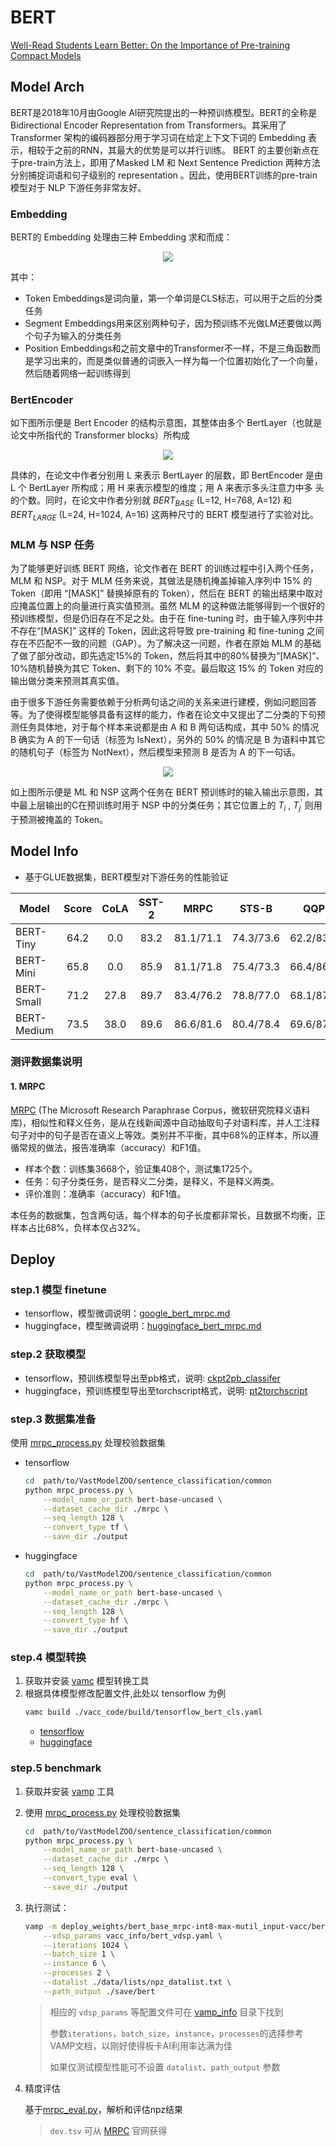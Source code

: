 # **BERT**
[Well-Read Students Learn Better: On the Importance of Pre-training Compact Models](https://arxiv.org/abs/1908.08962)


## **Model Arch**

BERT是2018年10月由Google AI研究院提出的一种预训练模型。BERT的全称是Bidirectional Encoder Representation from Transformers。其采用了 Transformer 架构的编码器部分用于学习词在给定上下文下词的 Embedding 表示，相较于之前的RNN，其最大的优势是可以并行训练。 BERT 的主要创新点在于pre-train方法上，即用了Masked  LM 和 Next Sentence Prediction 两种方法分别捕捉词语和句子级别的 representation 。因此，使用BERT训练的pre-train 模型对于 NLP 下游任务非常友好。

### Embedding

BERT的 Embedding 处理由三种 Embedding 求和而成：
<div align=center><img src="../../images/bert/bert_token.png"></div>

其中：
- Token Embeddings是词向量，第一个单词是CLS标志，可以用于之后的分类任务
- Segment Embeddings用来区别两种句子，因为预训练不光做LM还要做以两个句子为输入的分类任务
- Position Embeddings和之前文章中的Transformer不一样，不是三角函数而是学习出来的，而是类似普通的词嵌入一样为每一个位置初始化了一个向量，然后随着网络一起训练得到

### BertEncoder

如下图所示便是 Bert Encoder 的结构示意图，其整体由多个 BertLayer（也就是论文中所指代的 Transformer blocks）所构成

<div align=center><img src="../../images/bert/bert_backbone.jpg"></div>

具体的，在论文中作者分别用 L 来表示 BertLayer 的层数，即 BertEncoder 是由 L 个 BertLayer 所构成；用 H 来表示模型的维度；用 A 来表示多头注意力中多 头的个数。同时，在论文中作者分别就 $`BERT_{BASE}`$ (L=12, H=768, A=12) 和 $`BERT_{LARGE}`$ (L=24, H=1024, A=16) 这两种尺寸的 BERT 模型进行了实验对比。 


### MLM 与 NSP 任务

为了能够更好训练 BERT 网络，论文作者在 BERT 的训练过程中引入两个任务，MLM 和 NSP。对于 MLM 任务来说，其做法是随机掩盖掉输入序列中 15% 的 Token（即用 “[MASK]” 替换掉原有的 Token），然后在 BERT 的输出结果中取对应掩盖位置上的向量进行真实值预测。虽然 MLM 的这种做法能够得到一个很好的预训练模型，但是仍旧存在不足之处。由于在 fine-tuning 时，由于输入序列中并不存在“[MASK]” 这样的 Token，因此这将导致 pre-training 和 fine-tuning 之间存在不匹配不一致的问题（GAP）。为了解决这一问题，作者在原始 MLM 的基础了做了部分改动，即先选定15%的 Token，然后将其中的80%替换为“[MASK]”、10%随机替换为其它 Token、剩下的 10% 不变。最后取这 15% 的 Token 对应的输出做分类来预测其真实值。

由于很多下游任务需要依赖于分析两句话之间的关系来进行建模，例如问题回答等。为了使得模型能够具备有这样的能力，作者在论文中又提出了二分类的下句预测任务具体地，对于每个样本来说都是由 A 和 B 两句话构成，其中 50% 的情况 B 确实为 A 的下一句话（标签为 IsNext），另外的 50% 的情况是 B 为语料中其它 的随机句子（标签为 NotNext），然后模型来预测 B 是否为 A 的下一句话。

<div align=center><img src="../../images/bert/LML_NSP_task_network.png"></div>

如上图所示便是 ML 和 NSP 这两个任务在 BERT 预训练时的输入输出示意图，其中最上层输出的C在预训练时用于 NSP 中的分类任务；其它位置上的 $`T_{i}`$ , $`T^{'}_{j}`$ 则用于预测被掩盖的 Token。


## **Model Info**
- 基于GLUE数据集，BERT模型对下游任务的性能验证

|Model|Score|CoLA|SST-2|MRPC|STS-B|QQP|MNLI-m|MNLI-mm|QNLI(v2)|RTE|WNLI|AX|
|---|:---:|:---:|:---:|:---:|:---:|:---:|:---:|:---:|:---:|:---:|:---:|:---:|
|BERT-Tiny|64.2|0.0|83.2|81.1/71.1|74.3/73.6|62.2/83.4|70.2|70.3|81.5|57.2|62.3|21.0|
|BERT-Mini|65.8|0.0|85.9|81.1/71.8|75.4/73.3|66.4/86.2|74.8|74.3|84.1|57.9|62.3|26.1|
|BERT-Small|71.2|27.8|89.7|83.4/76.2|78.8/77.0|68.1/87.0|77.6|77.0|86.4|61.8|62.3|28.6|
|BERT-Medium|73.5|38.0|89.6|86.6/81.6|80.4/78.4|69.6/87.9|80.0|79.1|87.7|62.2|62.3|30.5|

### 测评数据集说明
####  1. MRPC
[MRPC](https://gluebenchmark.com/) (The Microsoft Research Paraphrase Corpus，微软研究院释义语料库)，相似性和释义任务，是从在线新闻源中自动抽取句子对语料库，并人工注释句子对中的句子是否在语义上等效。类别并不平衡，其中68%的正样本，所以遵循常规的做法，报告准确率（accuracy）和F1值。

- 样本个数：训练集3668个，验证集408个，测试集1725个。
- 任务：句子分类任务，是否释义二分类，是释义，不是释义两类。
- 评价准则：准确率（accuracy）和F1值。

本任务的数据集，包含两句话，每个样本的句子长度都非常长，且数据不均衡，正样本占比68%，负样本仅占32%。


## **Deploy**

### step.1 模型 finetune
-  tensorflow，模型微调说明：[google_bert_mrpc.md](./tensorflow/source_code/finetune/google_bert_mrpc.md)
-  huggingface，模型微调说明：[huggingface_bert_mrpc.md](./huggingface/source_code/finetune/huggingface_bert_mrpc.md)


### step.2 获取模型
- tensorflow，预训练模型导出至pb格式，说明: [ckpt2pb_classifer](./tensorflow/source_code/pretrain_model/README.md)
- huggingface，预训练模型导出至torchscript格式，说明: [pt2torchscript](./huggingface/source_code/pretrain_model/README.md)


### step.3 数据集准备
使用 [mrpc_process.py](../common/utils/mrpc_process.py) 处理校验数据集
- tensorflow
    ```bash
    cd  path/to/VastModelZOO/sentence_classification/common
    python mrpc_process.py \
        --model_name_or_path bert-base-uncased \
        --dataset_cache_dir ./mrpc \
        --seq_length 128 \
        --convert_type tf \
        --save_dir ./output
    ```
- huggingface
    ```bash
    cd  path/to/VastModelZOO/sentence_classification/common
    python mrpc_process.py \
        --model_name_or_path bert-base-uncased \
        --dataset_cache_dir ./mrpc \
        --seq_length 128 \
        --convert_type hf \
        --save_dir ./output
    ```

### step.4 模型转换
1. 获取并安装 [vamc](../../docs/doc_vamc.md) 模型转换工具
2. 根据具体模型修改配置文件,此处以 tensorflow 为例
    ```bash
    vamc build ./vacc_code/build/tensorflow_bert_cls.yaml
    ```
   - [tensorflow](./tensorflow/vacc_code/build/tf_bert_cls.yaml)
   - [huggingface](./huggingface/vacc_code/build/hf_bert_cls.yaml)


### step.5 benchmark
1. 获取并安装 [vamp](../../docs/doc_vamp.md) 工具

2. 使用 [mrpc_process.py](../common/mrpc_process.py) 处理校验数据集
    ```bash
    cd  path/to/VastModelZOO/sentence_classification/common
    python mrpc_process.py \
        --model_name_or_path bert-base-uncased \
        --dataset_cache_dir ./mrpc \
        --seq_length 128 \
        --convert_type eval \
        --save_dir ./output
    ```

3. 执行测试：
    ```bash
   vamp -m deploy_weights/bert_base_mrpc-int8-max-mutil_input-vacc/bert_base_mrpc \
        --vdsp_params vacc_info/bert_vdsp.yaml \
        --iterations 1024 \
        --batch_size 1 \
        --instance 6 \
        --processes 2 \
        --datalist ./data/lists/npz_datalist.txt \
        --path_output ./save/bert
    ```
    > 相应的 `vdsp_params` 等配置文件可在 [vamp_info](../common/vamp_info/) 目录下找到
    >
    > 参数`iterations`，`batch_size`，`instance`，`processes`的选择参考VAMP文档，以刚好使得板卡AI利用率达满为佳
    >
    > 如果仅测试模型性能可不设置 `datalist`、`path_output` 参数

4. 精度评估
    
    基于[mrpc_eval.py](../common/eval/mrpc_eval.py)，解析和评估npz结果
    > `dev.tsv` 可从 [MRPC](https://gluebenchmark.com/) 官网获得



